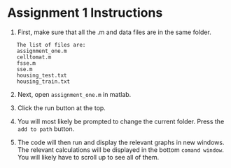 # Assignment 1 Instructions 

1. First, make sure that all the .m and data files are in the same folder.
```
   The list of files are:
   assignment_one.m
   celltomat.m
   fsse.m
   sse.m
   housing_test.txt
   housing_train.txt
```

2. Next, open `assignment_one.m` in matlab.

3. Click the run button at the top.

4. You will most likely be prompted to change the current folder. Press the `add to path` button. 

5. The code will then run and display the relevant graphs in new windows. The relevant calculations will be displayed in the bottom `comand window`. You will likely have to scroll up to see all of them.
